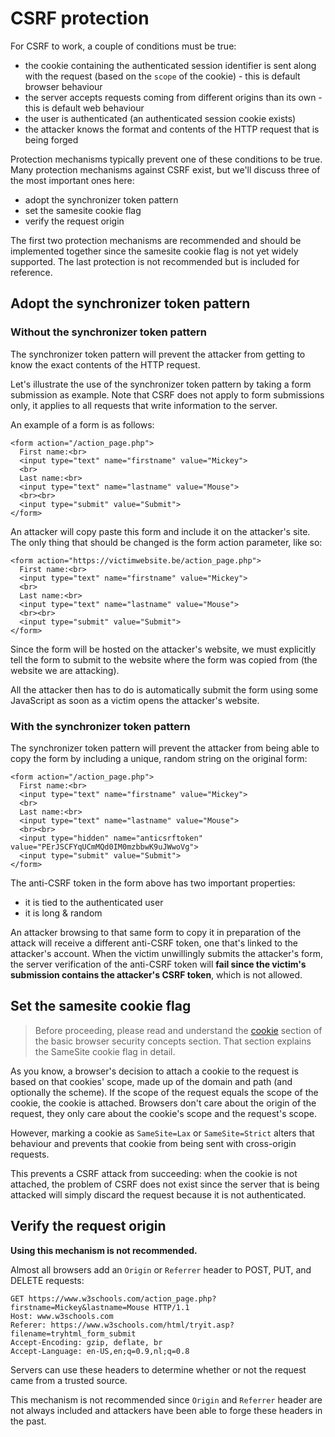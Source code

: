 # CSRF protection
For CSRF to work, a couple of conditions must be true:
* the cookie containing the authenticated session identifier is sent along with the request (based on the `scope` of the cookie) - this is default browser behaviour
* the server accepts requests coming from different origins than its own - this is default web behaviour
* the user is authenticated (an authenticated session cookie exists)
* the attacker knows the format and contents of the HTTP request that is being forged

Protection mechanisms typically prevent one of these conditions to be true. Many protection mechanisms against CSRF exist, but we'll discuss three of the most important ones here:
* adopt the synchronizer token pattern
* set the samesite cookie flag
* verify the request origin

The first two protection mechanisms are recommended and should be implemented together since the samesite cookie flag is not yet widely supported. The last protection is not recommended but is included for reference. 

## Adopt the synchronizer token pattern
### Without the synchronizer token pattern
The synchronizer token pattern will prevent the attacker from getting to know the exact contents of the HTTP request. 

Let's illustrate the use of the synchronizer token pattern by taking a form submission as example. Note that CSRF does not apply to form submissions only, it applies to all requests that write information to the server. 

An example of a form is as follows:
```
<form action="/action_page.php">
  First name:<br>
  <input type="text" name="firstname" value="Mickey">
  <br>
  Last name:<br>
  <input type="text" name="lastname" value="Mouse">
  <br><br>
  <input type="submit" value="Submit">
</form> 
```

An attacker will copy paste this form and include it on the attacker's site. The only thing that should be changed is the form action parameter, like so:
```
<form action="https://victimwebsite.be/action_page.php">
  First name:<br>
  <input type="text" name="firstname" value="Mickey">
  <br>
  Last name:<br>
  <input type="text" name="lastname" value="Mouse">
  <br><br>
  <input type="submit" value="Submit">
</form> 
```
Since the form will be hosted on the attacker's website, we must explicitly tell the form to submit to the website where the form was copied from (the website we are attacking). 

All the attacker then has to do is automatically submit the form using some JavaScript as soon as a victim opens the attacker's website. 

### With the synchronizer token pattern
The synchronizer token pattern will prevent the attacker from being able to copy the form by including a unique, random string on the original form:
```
<form action="/action_page.php">
  First name:<br>
  <input type="text" name="firstname" value="Mickey">
  <br>
  Last name:<br>
  <input type="text" name="lastname" value="Mouse">
  <br><br>
  <input type="hidden" name="anticsrftoken" value="PErJSCFYqUCmMQd0IM0mzbbwK9uJWwoVg">
  <input type="submit" value="Submit">
</form> 
```
The anti-CSRF token in the form above has two important properties:
* it is tied to the authenticated user
* it is long & random

An attacker browsing to that same form to copy it in preparation of the attack will receive a different anti-CSRF token, one that's linked to the attacker's account. When the victim unwillingly submits the attacker's form, the server verification of the anti-CSRF token will **fail since the victim's submission contains the attacker's CSRF token**, which is not allowed.

## Set the samesite cookie flag
> Before proceeding, please read and understand the [cookie](001introduction\003basicbrowsersecurityconcepts\003cookies.md) section of the basic browser security concepts section. That section explains the SameSite cookie flag in detail. 

As you know, a browser's decision to attach a cookie to the request is based on that cookies' scope, made up of the domain and path (and optionally the scheme). If the scope of the request equals the scope of the cookie, the cookie is attached. Browsers don't care about the origin of the request, they only care about the cookie's scope and the request's scope. 

However, marking a cookie as `SameSite=Lax` or `SameSite=Strict` alters that behaviour and prevents that cookie from being sent with cross-origin requests.

This prevents a CSRF attack from succeeding: when the cookie is not attached, the problem of CSRF does not exist since the server that is being attacked will simply discard the request because it is not authenticated. 

## Verify the request origin
**Using this mechanism is not recommended.**

Almost all browsers add an `Origin` or `Referrer` header to POST, PUT, and DELETE requests:

```
GET https://www.w3schools.com/action_page.php?firstname=Mickey&lastname=Mouse HTTP/1.1
Host: www.w3schools.com
Referer: https://www.w3schools.com/html/tryit.asp?filename=tryhtml_form_submit
Accept-Encoding: gzip, deflate, br
Accept-Language: en-US,en;q=0.9,nl;q=0.8
```
Servers can use these headers to determine whether or not the request came from a trusted source. 

This mechanism is not recommended since `Origin` and `Referrer` header are not always included and attackers have been able to forge these headers in the past. 
 

